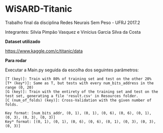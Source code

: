 # WiSARD-Titanic

Trabalho final da disciplina Redes Neurais Sem Peso - UFRJ 2017.2

Integrantes: Silvia Pimpão Vasquez e Vinícius Garcia Silva da Costa


**Dataset utilizado**

https://www.kaggle.com/c/titanic/data


**Para rodar**

Executar a Main.py seguida da escolha dos seguintes parâmetros:

    [T (key)]: Train with 80% of training set and test on the other 20%
    [T* (key*)]: Same as T, but tests with every num_bits_address in the range (0, 20)
    [G (key)]: Train with the entirety of the training set and test on the test set, generating a file 'result.csv' in Resources folder.
    [C (num_of_folds) (key)]: Cross-Validation with the given number of folds.
    
    Key format: [num_bits_addr, (0, 1), (0, 1), (0, 6), (0, 6), (0, 1), (0, 3), (0, 3), (0, 3)]
    Key* format: [(0, 1), (0, 1), (0, 6), (0, 6), (0, 1), (0, 3), (0, 3), (0, 3)]
